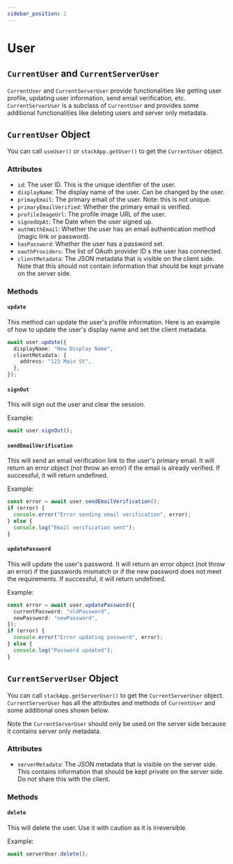 ```yaml
---
sidebar_position: 1
---
```


# User

## `CurrentUser` and `CurrentServerUser`

`CurrentUser` and `CurrentServerUser` provide functionalities like getting user profile, updating user information, send email verification, etc. `CurrentServerUser` is a subclass of `CurrentUser` and provides some additional functionalities like deleting users and server only metadata.

## `CurrentUser` Object

You can call `useUser()` or `stackApp.getUser()` to get the `CurrentUser` object.

### Attributes

- `id`: The user ID. This is the unique identifier of the user.
- `displayName`: The display name of the user. Can be changed by the user.
- `primayEmail`: The primary email of the user. Note: this is not unique.
- `primaryEmailVerified`: Whether the primary email is verified.
- `profileImageUrl`: The profile image URL of the user.
- `signedUpAt`: The Date when the user signed up.
- `authWithEmail`: Whether the user has an email authentication method (magic link or password).
- `hasPassword`: Whether the user has a password set.
- `oauthProviders`: The list of OAuth provider ID s the user has connected.
- `clientMetadata`: The JSON metadata that is visible on the client side. Note that this should not contain information that should be kept private on the server side.

### Methods

#### `update`

This method can update the user's profile information. Here is an example of how to update the user's display name and set the client metadata.

```typescript
await user.update({
  displayName: "New Display Name",
  clientMetadata: {
    address: "123 Main St",
  },
});
```

#### `signOut`

This will sign out the user and clear the session.

Example: 
```typescript
await user.signOut();
```

#### `sendEmailVerification`

This will send an email verification link to the user's primary email. It will return an error object (not throw an error) if the email is already verified. If successful, it will return undefined.

Example:
```typescript
const error = await user.sendEmailVerification();
if (error) {
  console.error("Error sending email verification", error);
} else {
  console.log("Email verification sent");
}
```

#### `updatePassword`

This will update the user's password. It will return an error object (not throw an error) if the passwords mismatch or if the new password does not meet the requirements. If successful, it will return undefined.

Example: 
```typescript
const error = await user.updatePassword({
  currentPassword: "oldPassword",
  newPassword: "newPassword",
});
if (error) {
  console.error("Error updating password", error);
} else {
  console.log("Password updated");
}
```

## `CurrentServerUser` Object

You can call `stackApp.getServerUser()` to get the `CurrentServerUser` object. `CurrentServerUser` has all the attributes and methods of `CurrentUser` and some additional ones shown below. 

Note the `CurrentServerUser` should only be used on the server side because it contains server only metadata.

### Attributes

- `serverMetadata`: The JSON metadata that is visible on the server side. This contains information that should be kept private on the server side. Do not share this with the client.

### Methods

#### `delete`

This will delete the user. Use it with caution as it is irreversible.

Example:
```typescript
await serverUser.delete();
```

